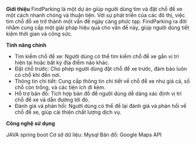 **Giới thiệu**
FindParking là một dự án giúp người dùng tìm và đặt chỗ để xe một cách nhanh chóng và thuận tiện. Với sự phát triển của các đô thị, việc tìm chỗ đỗ xe trở thành một vấn đề ngày càng phức tạp. FindParking ra đời nhằm cung cấp một giải pháp hiệu quả cho vấn đề này, giúp người dùng tiết kiệm thời gian và công sức.

**Tính năng chính**

+ Tìm kiếm chỗ để xe: Người dùng có thể tìm kiếm chỗ để xe gần vị trí hiện tại hoặc bất kỳ địa điểm nào khác.
+ Đặt chỗ trước: Cho phép người dùng đặt chỗ để xe trước, đảm bảo luôn có chỗ khi đến nơi.
+ Thông tin chi tiết: Cung cấp thông tin chi tiết về chỗ để xe như giá cả, số chỗ còn trống, và các tiện ích đi kèm.
+ Hỗ trợ bản đồ: Tích hợp bản đồ để người dùng dễ dàng xác định vị trí chỗ để xe và dẫn đường tới đó.
+ Đánh giá và phản hồi: Người dùng có thể để lại đánh giá và phản hồi về chỗ để xe, giúp cải thiện chất lượng dịch vụ.
  
**Công nghệ sử dụng**

JAVA spring boot
Cơ sở dữ liệu: Mysql
Bản đồ: Google Maps API
